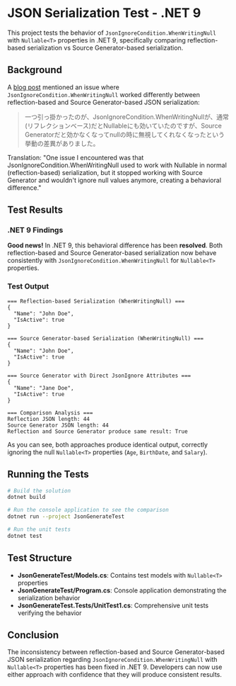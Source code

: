 # JSON Serialization Test - .NET 9

This project tests the behavior of `JsonIgnoreCondition.WhenWritingNull` with `Nullable<T>` properties in .NET 9, specifically comparing reflection-based serialization vs Source Generator-based serialization.

## Background

A [blog post](https://neue.cc/2024/03/18_Claudia.html?=json) mentioned an issue where `JsonIgnoreCondition.WhenWritingNull` worked differently between reflection-based and Source Generator-based JSON serialization:

> 一つ引っ掛かったのが、JsonIgnoreCondition.WhenWritingNullが、通常(リフレクションベース)だとNullable<T>にも効いていたのですが、Source Generatorだと効かなくなってnullの時に無視してくれなくなったという挙動の差異がありました。

Translation: "One issue I encountered was that JsonIgnoreCondition.WhenWritingNull used to work with Nullable<T> in normal (reflection-based) serialization, but it stopped working with Source Generator and wouldn't ignore null values anymore, creating a behavioral difference."

## Test Results

### .NET 9 Findings

**Good news!** In .NET 9, this behavioral difference has been **resolved**. Both reflection-based and Source Generator-based serialization now behave consistently with `JsonIgnoreCondition.WhenWritingNull` for `Nullable<T>` properties.

### Test Output

```
=== Reflection-based Serialization (WhenWritingNull) ===
{
  "Name": "John Doe",
  "IsActive": true
}

=== Source Generator-based Serialization (WhenWritingNull) ===
{
  "Name": "John Doe",
  "IsActive": true
}

=== Source Generator with Direct JsonIgnore Attributes ===
{
  "Name": "Jane Doe",
  "IsActive": true
}

=== Comparison Analysis ===
Reflection JSON length: 44
Source Generator JSON length: 44
Reflection and Source Generator produce same result: True
```

As you can see, both approaches produce identical output, correctly ignoring the null `Nullable<T>` properties (`Age`, `BirthDate`, and `Salary`).

## Running the Tests

```bash
# Build the solution
dotnet build

# Run the console application to see the comparison
dotnet run --project JsonGenerateTest

# Run the unit tests
dotnet test
```

## Test Structure

- **JsonGenerateTest/Models.cs**: Contains test models with `Nullable<T>` properties
- **JsonGenerateTest/Program.cs**: Console application demonstrating the serialization behavior
- **JsonGenerateTest.Tests/UnitTest1.cs**: Comprehensive unit tests verifying the behavior

## Conclusion

The inconsistency between reflection-based and Source Generator-based JSON serialization regarding `JsonIgnoreCondition.WhenWritingNull` with `Nullable<T>` properties has been fixed in .NET 9. Developers can now use either approach with confidence that they will produce consistent results.